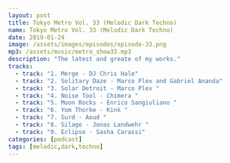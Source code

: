 ```yaml
---
layout: post
title: Tokyo Metro Vol. 33 (Melodic Dark Techno)
name: Tokyo Metro Vol. 33 (Melodic Dark Techno)
date: 2019-01-24
image: /assets/images/episodes/episode-33.png
mp3: /assets/music/metro_show33.mp3
description: "The latest and greate of my works."
tracks: 
  - track: "1. Merge - DJ Chris Hale"
  - track: "2. Solitary Daze - Marco Plex and Gabriel Ananda"
  - track: "3. Solar Detroit - Marco Plex "
  - track: "4. Noise Tool - Chimera "
  - track: "5. Moon Rocks - Enrico Sangiuliano "
  - track: "6. Yom Thorke - Kink "
  - track: "7. Surd - Aoud "
  - track: "8. Silage - Jonas Landwehr "
  - track: "9. Eclipse - Sasha Carassi"
categories: [podcast]
tags: [melodic,dark,techno]
---
```

